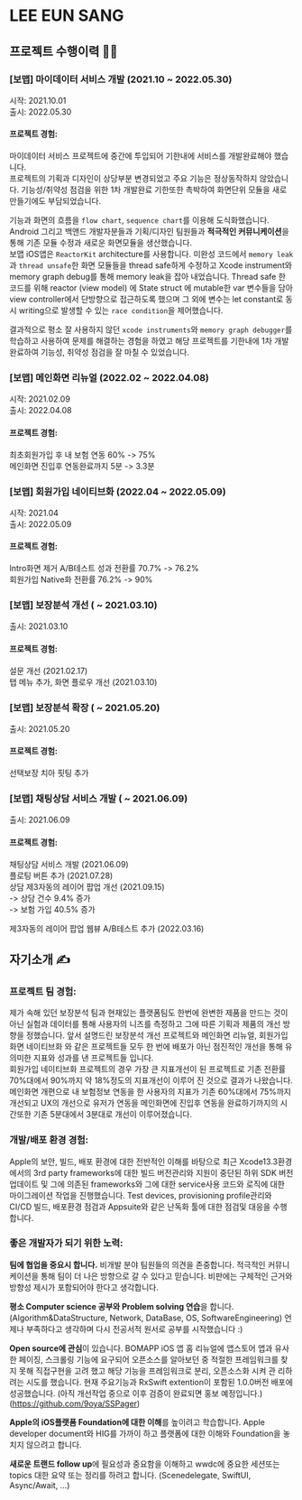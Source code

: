 # LEE EUN SANG

## 프로젝트 수행이력 👨‍💻
### [보맵] 마이데이터 서비스 개발 (2021.10 ~ 2022.05.30)
시작: 2021.10.01\
출시: 2022.05.30
#### 프로젝트 경험:
마이데이터 서비스 프로젝트에 중간에 투입되어 기한내에 서비스를 개발완료해야 했습니다.\
프로젝트의 기획과 디자인이 상당부분 변경되었고 주요 기능은 정상동작하지 않았습니다.
기능성/취약성 점검을 위한 1차 개발완료 기한또한 촉박하여 화면단위 모듈을 새로만들기에도 부담되었습니다.

기능과 화면의 흐름을 `flow chart`, `sequence chart`를 이용해 도식화했습니다.
Android 그리고 백앤드 개발자분들과 기획/디자인 팀원들과 **적극적인 커뮤니케이션**을 통해 기존 모듈 수정과 새로운 화면모듈을 생산했습니다.\
보맵 iOS앱은 `ReactorKit` architecture를 사용합니다.
미완성 코드에서 `memory leak`과 `thread unsafe`한 화면 모듈들을 thread safe하게 수정하고 Xcode instrument와 
memory graph debug를 통해 memory leak을 잡아 내었습니다.
Thread safe 한 코드를 위해 reactor (view model) 에 State struct 에 mutable한 var 변수들을 담아 
view controller에서 단방향으로 접근하도록 했으며 그 외에 변수는 let constant로 동시 writing으로 발생할 수 있는 
`race condition`을 제어했습니다.

결과적으로 평소 잘 사용하지 않던 `xcode instruments`와 `memory graph debugger`를 학습하고 사용하여 문제를 해결하는 경험을 하였고 
해당 프로젝트를 기한내에 1차 개발 완료하여 기능성, 취약성 점검을 잘 마칠 수 있었습니다.

### [보맵] 메인화면 리뉴얼 (2022.02 ~ 2022.04.08)
시작: 2021.02.09\
출시: 2022.04.08
#### 프로젝트 경험:
최초회원가입 후 내 보험 연동 60% -> 75%\
메인화면 진입후 연동완료까지 5분 -> 3.3분

### [보맵] 회원가입 네이티브화 (2022.04 ~ 2022.05.09)
시작: 2021.04\
출시: 2022.05.09
#### 프로젝트 경험:
Intro화면 제거 A/B테스트 성과 전환률 70.7% -> 76.2%\
회원가입 Native화 전환률 76.2% -> 90%

### [보맵] 보장분석 개선 ( ~ 2021.03.10)
출시: 2021.03.10
#### 프로젝트 경험:
설문 개선 (2021.02.17)\
탭 메뉴 추가, 화면 플로우 개선 (2021.03.10)

### [보맵] 보장분석 확장 ( ~ 2021.05.20)
출시: 2021.05.20
#### 프로젝트 경험:
선택보장 치아 핏팅 추가

### [보맵] 채팅상담 서비스 개발 ( ~ 2021.06.09)
출시: 2021.06.09
#### 프로젝트 경험:
채팅상담 서비스 개발 (2021.06.09)\
플로팅 버튼 추가 (2021.07.28)\
상담 제3자동의 레이어 팝업 개선 (2021.09.15)\
-> 상담 건수 9.4% 증가\
-> 보험 가입 40.5% 증가

제3자동의 레이어 팝업 웹뷰 A/B테스트 추가 (2022.03.16)

## 자기소개 ✍️
### 프로젝트 팀 경험:
제가 속해 있던 보장분석 팀과 현재있는 플랫폼팀도 한번에 완변한 제품을 만드는 것이 아닌 실험과 데이터를 통해 사용자의 니즈를 측정하고 그에 따른 기획과 제품의 개선 방향을 정했습니다. 앞서 설명드린 보장분석 개선 프로젝트와 메인화면 리뉴얼, 회원가입 화면 네이티브화 와 같은 프로젝트들 모두 한 번에 배포가 아닌 점진적인 개선을 통해 유의미한 지표와 성과를 낸 프로젝트들 입니다.\
회원가입 네이티브화 프로젝트의 경우 가장 큰 지표개선이 된 프로젝트로 기존 전환률 70%대에서 90%까지 약 18%정도의 지표개선이 이루어 진 것으로 결과가 나왔습니다.\
메인화면 개편으로 내 보험정보 연동을 한 사용자의 지표가 기존 60%대에서 75%까지 개선되고 UX의 개선으로 유저가 연동을 메인화면에 진입후 연동을 완료하기까지의 시간또한 기존 5분대에서 3분대로 개선이 이루어졌습니다.

### 개발/배포 환경 경험:
Apple의 보안, 빌드, 배포 환경에 대한 전반적인 이해를 바탕으로 최근 Xcode13.3환경에서의 3rd party frameworks에 대한 빌드 버전관리와 지원이 중단된 하위 SDK 버전 업데이트 및 그에 의존된 frameworks와 그에 대한 service사용 코드와 로직에 대한 마이그레이션 작업을 진행했습니다. Test devices, provisioning profile관리와 CI/CD 빌드, 배포환경 점검과 Appsuite와 같은 난독화 툴에 대한 점검및 대응을 수행합니다.

### 좋은 개발자가 되기 위한 노력:
**팀에 협업을 중요시 합니다.** 비개발 분야 팀원들의 의견을 존중합니다. 적극적인 커뮤니케이션을 통해 팀이 더 나은 방향으로 갈 수 있다고 믿습니다. 비판에는 구체적인 근거와 방향성 제시가 포함되어야 한다고 생각합니다.

**평소 Computer science 공부와 Problem solving 연습**을 합니다. (Algorithm&DataStructure, Network, DataBase, OS, SoftwareEngineering) 언제나 부족하다고 생각하며 다시 전공서적 원서로 공부를 시작했습니다 :)

**Open source에 관심**이 있습니다. BOMAPP iOS 앱 홈 리뉴얼에 앱스토어 앱과 유사한 페이징, 스크롤링 기능에 요구되어 오픈소스를 알아보던 중 적절한 프레임워크를 찾지 못해 직접구현을 고려 했고 해당 기능을 프레임워크로 분리, 오픈소스화 시켜 관 리하려는 시도를 했습니다. 현재 주요기능과 RxSwift extention이 포함된 1.0.0버전 배포에 성공했습니다. (아직 개선작업 중으로 이후 검증이 완료되면 홍보 예정입니다.) (https://github.com/9oya/SSPager)

**Apple의 iOS플랫폼 Foundation에 대한 이해**를 높이려고 학습합니다. Apple developer document와 HIG를 가까이 하고 플랫폼에 대한 이해와
Foundation을 놓치지 않으려고 합니다.

**새로운 트랜드 follow up**에 필요성과 중요함을 이해하고 wwdc에 중요한 세션또는 topics 대한 요약 또는 정리를 하려고 합니다. (Scenedelegate, SwiftUI, Async/Await, …) 
